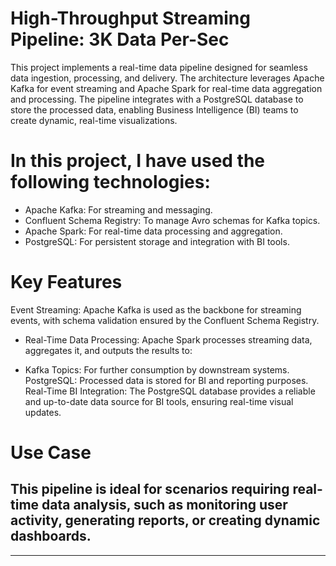 # High-Throughput Streaming Pipeline: 3K Data Per-Sec

This project implements a real-time data pipeline designed for seamless data ingestion, processing, and delivery. 
The architecture leverages Apache Kafka for event streaming and Apache Spark for real-time data aggregation and processing. 
The pipeline integrates with a PostgreSQL database to store the processed data, enabling Business Intelligence (BI) teams to create dynamic, real-time visualizations.

# In this project, I have used the following technologies:
- Apache Kafka: For streaming and messaging.
- Confluent Schema Registry: To manage Avro schemas for Kafka topics.
- Apache Spark: For real-time data processing and aggregation.
- PostgreSQL: For persistent storage and integration with BI tools.

# Key Features
Event Streaming:
Apache Kafka is used as the backbone for streaming events, with schema validation ensured by the Confluent Schema Registry.

- Real-Time Data Processing:
Apache Spark processes streaming data, aggregates it, and outputs the results to:

- Kafka Topics: For further consumption by downstream systems.
PostgreSQL: Processed data is stored for BI and reporting purposes.
Real-Time BI Integration:
The PostgreSQL database provides a reliable and up-to-date data source for BI tools, ensuring real-time visual updates.

# Use Case
This pipeline is ideal for scenarios requiring real-time data analysis, such as monitoring user activity, generating reports, or creating dynamic dashboards.
----------------------------------------------------------------------------------------------------------------------------------------------
----------------------------------------------------------------------------------------------------------------------------------------------
